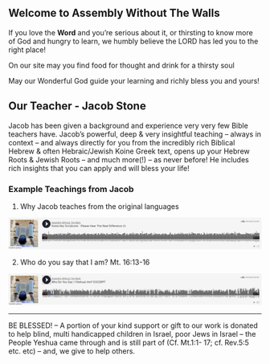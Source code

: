 ## Welcome to Assembly Without The Walls

If you love the **Word** and you’re serious about it, or thirsting to know more of God and hungry to learn, we humbly believe the LORD has led you to the right place!

On our site may you find food for thought and drink for a thirsty soul

May our Wonderful God guide your learning and richly bless you and yours!

## Our Teacher - Jacob Stone

Jacob has been given a background and experience very very few Bible teachers have. Jacob’s powerful, deep & very insightful teaching – always in context – and always directly for you from the incredibly rich Biblical Hebrew & often Hebraic/Jewish Koine Greek text, opens up your Hebrew Roots & Jewish Roots – and much more(!) – as never before! He includes rich insights that you can apply and will bless your life!

### Example Teachings from Jacob

1. Why Jacob teaches from the original languages

![Original Language](/assets/images/shot1.png)


2. Who do you say that I am? Mt. 16:13-16

![Who do you say I am?](/assets/images/shot2.png)

---


BE BLESSED! – A portion of your kind support or gift to our work is donated to help blind, multi handicapped children in Israel, poor Jews in Israel – the People Yeshua came through and is still part of (Cf. Mt.1:1- 17; cf. Rev.5:5 etc. etc) – and, we give to help others.


